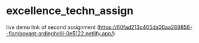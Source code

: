 # excellence_techn_assign

live demo link of second assignment (https://60fad213c405da00aa289856--flamboyant-ardinghelli-0e5122.netlify.app/)
